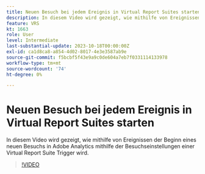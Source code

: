```yaml
---
title: Neuen Besuch bei jedem Ereignis in Virtual Report Suites starten
description: In diesem Video wird gezeigt, wie mithilfe von Ereignissen der Beginn eines neuen Besuchs in Adobe Analytics mithilfe der Besuchseinstellungen einer Virtual Report Suite Trigger wird.
feature: VRS
kt: 1663
role: User
level: Intermediate
last-substantial-update: 2023-10-18T00:00:00Z
exl-id: ca1d8ca8-a854-4d02-8017-4e3e3587ab9e
source-git-commit: f5bcbf5f43e9a9c0de604a7eb7f0331114133978
workflow-type: tm+mt
source-wordcount: '74'
ht-degree: 0%

---
```


# Neuen Besuch bei jedem Ereignis in Virtual Report Suites starten

In diesem Video wird gezeigt, wie mithilfe von Ereignissen der Beginn eines neuen Besuchs in Adobe Analytics mithilfe der Besuchseinstellungen einer Virtual Report Suite Trigger wird.

>[!VIDEO](https://video.tv.adobe.com/v/23129/?quality=12&learn=on)
